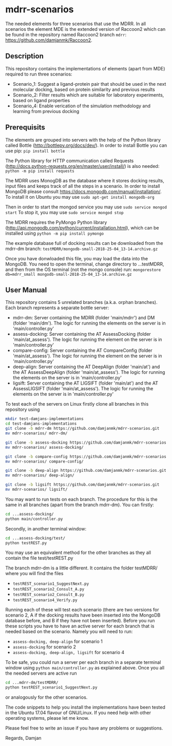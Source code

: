 # mdrr-scenarios
The needed elements for three scenarios that use the MDRR. In all scenarios the element MDE is the extended version of Raccoon2 which can be found in the repository named Raccoon2 branch `mdrr`: https://github.com/damjanmk/Raccoon2.


## Description

This repository contains the implementations of elements (apart from MDE) required to run three scenarios:
- Scenario_1: Suggest a ligand-protein pair that should be used in the next molecular docking, based on protein similarity and previous results
- Scenario_2: Filter results which are suitable for laboratory experiments, based on ligand properties
- Scenario_4: Enable verication of the simulation methodology and learning from previous docking


## Prerequisits

The elements are grouped into servers with the help of the Python library called Bottle (http://bottlepy.org/docs/dev/). In order to install Bottle you can use pip:
`pip install bottle`

The Python library for HTTP communication called Requests (http://docs.python-requests.org/en/master/user/install/) is also needed:
`python -m pip install requests`

The MDRR uses MonogDB as the database where it stores docking results, input files and keeps track of all the steps in a scenario. In order to install MongoDB please consult https://docs.mongodb.com/manual/installation/. To install it on Ubuntu you may use
`sudo apt-get install mongodb-org`

Then in order to start the mongod service you may use
`sudo service mongod start`
To stop it, you may use 
`sudo service mongod stop`

The MDRR requires the PyMongo Python library (http://api.mongodb.com/python/current/installation.html), which can be installed using
`python -m pip install pymongo`

The example database full of docking results can be downloaded from the mdrr-dm branch: `testMDRR/mongodb-small-2018-25-04_13-14.archive.gz`

Once you have donwloaded this file, you may load the data into the MongoDB. You need to open the terminal, change directory to ...testMDRR, and then from the OS terminal (not the mongo console) run:
`mongorestore db=mdrr_small mongodb-small-2018-25-04_13-14.archive.gz`




## User Manual

This repository contains 5 unrelated branches (a.k.a. orphan branches). Each branch represents a separate bottle server:

* mdrr-dm: Server containing the MDRR (folder 'main/mdrr') and DM (folder 'main/dm'). The logic for running the elements on the server is in 'main/controller.py'
* assess-docking: Server containing the AT AssessDocking (folder 'main/at_assess'). The logic for running the element on the server is in 'main/controller.py'
* compare-config: Server containing the AT CompareConfig (folder 'main/at_assess'). The logic for running the element on the server is in 'main/controller.py'
* deep-align: Server containing the AT DeepAlign (folder 'main/at') and the AT AssessDeepAlign (folder 'main/at_assess'). The logic for running the elements on the server is in 'main/controller.py'
* ligsift: Server containing the AT LIGSIFT (folder 'main/at') and the AT AssessLIGSIFT (folder 'main/at_assess'). The logic for running the elements on the server is in 'main/controller.py'

To test each of the servers on Linux firstly clone all branches in this repository using
```bash
mkdir test-damjans-implementations
cd test-damjans-implementations
git clone -b mdrr-dm https://github.com/damjanmk/mdrr-scenarios.git
mv mdrr-scenarios/ mdrr-dm/
```
```bash
git clone -b assess-docking https://github.com/damjanmk/mdrr-scenarios.git
mv mdrr-scenarios/ assess-docking/
```
```bash
git clone -b compare-config https://github.com/damjanmk/mdrr-scenarios.git
mv mdrr-scenarios/ compare-config/
```
```bash
git clone -b deep-align https://github.com/damjanmk/mdrr-scenarios.git
mv mdrr-scenarios/ deep-align/
```
```bash
git clone -b ligsift https://github.com/damjanmk/mdrr-scenarios.git
mv mdrr-scenarios/ ligsift/
```

You may want to run tests on each branch. The procedure for this is the same in all branches (apart from the branch mdrr-dm). You can firstly:
```bash
cd ...assess-docking/
python main/controller.py
```
Secondly, in another terminal window:
```bash
cd ...assess-docking/test/
python testREST.py
```
You may use an equivalent method for the other branches as they all contain the file test/testREST.py

The branch mdrr-dm is a little different. It contains the folder testMDRR/ where you will find the files 
- `testREST_scenario1_SuggestNext.py`
- `testREST_scenario2_Consult_A.py`
- `testREST_scenario2_Consult_B.py`
- `testREST_scenario4_Verify.py`

Running each of these will test each scenario (there are two versions for scenario 2, A if the docking results have been inserted into the MongoDB database before, and B if they have not been inserted). Before you run these scripts you have to have an active server for each branch that is needed based on the scenario. Namely you will need to run:

- `assess-docking, deep-align` for scenario 1
- `assess-docking` for scenario 2
- `assess-docking, deep-align, ligsift` for scenario 4

To be safe, you could run a server per each branch in a separate terminal window using `python main/controller.py` as explained above. Once you all the needed servers are active run

```bash
cd ...mdrr-dm/testMDRR/
python testREST_scenario1_SuggestNext.py
```
or analogously for the other scenarios.


The code snippets to help you install the implementations have been tested in the Ubuntu 17.04 flavour of GNU/Linux. If you need help with other operating systems, please let me know.

Please feel free to write an issue if you have any problems or suggestions.

Regards,
Damjan
